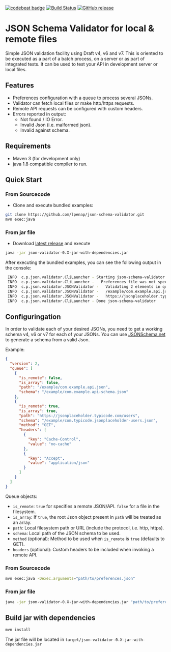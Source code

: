 [![codebeat badge](https://codebeat.co/badges/b9cae666-0fb9-4562-9a40-36ab93a8c47f)](https://codebeat.co/projects/github-com-lpenap-json-schema-validator-master)
[![Build Status](https://travis-ci.org/lpenap/json-schema-validator.svg?branch=master)](https://travis-ci.org/lpenap/json-schema-validator)
[![GitHub release](https://img.shields.io/github/release/lpenap/json-schema-validator)](/lpenap/json-schema-validator/releases/latest)

# JSON Schema Validator for local & remote files
Simple JSON validation facility using Draft v4, v6 and v7. This is oriented to be executed
as a part of a batch process, on a server or as part of integrated tests. It can be used to
test your API in development server or local files.

## Features
* Preferences configuration with a queue to process several JSONs.
* Validator can fetch local files or make http/https requests.
* Remote API requests can be configured with custom headers.
* Errors reported in output:
  * Not found / IO Error.
  * Invalid Json (i.e. malformed json).
  * Invalid against schema.

## Requirements
* Maven 3 (for development only) 
* java 1.8 compatible compiler to run.

## Quick Start
### From Sourcecode
* Clone and execute bundled examples:
```bash
git clone https://github.com/lpenap/json-schema-validator.git
mvn exec:java
```
### From jar file
* Download [latest release](/lpenap/json-schema-validator/releases/latest) and execute
```bash
java -jar json-validator-0.X-jar-with-dependencies.jar
```

After executing the bundled examples, you can see the following output in the console:
```bash
 INFO  c.p.json.validator.CliLauncher - Starting json-schema-validator
 INFO  c.p.json.validator.CliLauncher -   Preferences file was not specified, running bundled examples.
 INFO  c.p.json.validator.JSONValidator -   Validating 2 elements in queue...
 INFO  c.p.json.validator.JSONValidator -   /example/com.example.api.json -> [OK] !
 INFO  c.p.json.validator.JSONValidator -   https://jsonplaceholder.typicode.com/users -> [OK] !
 INFO  c.p.json.validator.CliLauncher - Done json-schema-validator
```
## Configuringation
In order to validate each of your desired JSONs, you need to get a working
schema v4, v6 or v7 for each of your JSONs. You can use [JSONSchema.net](http://jsonschema.net/#/) to generate a schema from a valid Json.

Example:
```json
{
  "version": 2,
  "queue": [
    {
      "is_remote": false,
      "is_array": false,
      "path": "/example/com.example.api.json",
      "schema": "/example/com.example.api-schema.json"
    },
    {
      "is_remote": true,
      "is_array": true,
      "path": "https://jsonplaceholder.typicode.com/users",
      "schema": "/example/com.typicode.jsonplaceholder-users.json",
      "method": "GET",
      "headers": [
        {
          "key": "Cache-Control",
          "value": "no-cache"
        },
        {
          "key": "Accept",
          "value": "application/json"
        }
      ]
    }
  ]
}
```
Queue objects:
* `is_remote`: `true` for specifies a remote JSON/API. `false` for a file in the filesystem.
* `is_array`: If `true`, the root Json object present in `path` will be treated as an array.
* `path`: Local filesystem path or URL (include the protocol, i.e. http, https).
* `schema`: Local path of the JSON schema to be used.
* `method` (optional): Method to be used when `is_remote` is `true` (defaults to GET).
* `headers` (optional): Custom headers to be included when invoking a remote API.
### From Sourcecode
```bash
mvn exec:java -Dexec.arguments="path/to/preferences.json"
```
### From jar file
```bash
java -jar json-validator-0.X-jar-with-dependencies.jar "path/to/preferences.json"
```
## Build jar with dependencies
```bash
mvn install
```
The jar file will be located in `target/json-validator-0.X-jar-with-dependencies.jar`
